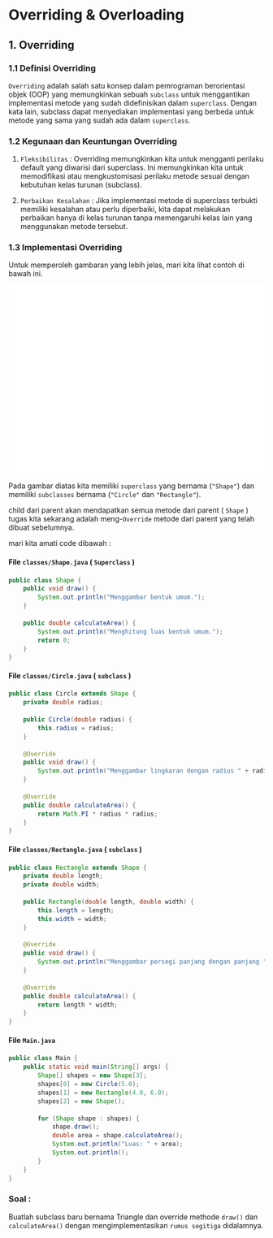 # Overriding & Overloading

## 1. Overriding

### 1.1 Definisi Overriding

`Overriding` adalah salah satu konsep dalam pemrograman berorientasi objek (OOP) yang memungkinkan sebuah `subclass` untuk menggantikan implementasi metode yang sudah didefinisikan dalam `superclass`. Dengan kata lain, subclass dapat menyediakan implementasi yang berbeda untuk metode yang sama yang sudah ada dalam `superclass`.

### 1.2 Kegunaan dan Keuntungan Overriding

1. `Fleksibilitas` : Overriding memungkinkan kita untuk mengganti perilaku default yang diwarisi dari superclass. Ini memungkinkan kita untuk memodifikasi atau mengkustomisasi perilaku metode sesuai dengan kebutuhan kelas turunan (subclass).

2. `Perbaikan Kesalahan` : Jika implementasi metode di superclass terbukti memiliki kesalahan atau perlu diperbaiki, kita dapat melakukan perbaikan hanya di kelas turunan tanpa memengaruhi kelas lain yang menggunakan metode tersebut.

### 1.3 Implementasi Overriding

Untuk memperoleh gambaran yang lebih jelas, mari kita lihat contoh di bawah ini.

![](./assets/shape.png)

Pada gambar diatas kita memiliki `superclass` yang bernama (`"Shape"`) dan memiliki `subclasses` bernama (`"Circle"` dan `"Rectangle"`).

child dari parent akan mendapatkan semua metode dari parent ( `Shape` ) tugas kita sekarang adalah meng-`Override` metode dari parent yang telah dibuat sebelumnya.

mari kita amati code dibawah :

#### File `classes/Shape.java` ( `Superclass` )

```java
public class Shape {
    public void draw() {
        System.out.println("Menggambar bentuk umum.");
    }

    public double calculateArea() {
        System.out.println("Menghitung luas bentuk umum.");
        return 0;
    }
}

```

#### File `classes/Circle.java` ( `subclass` )

```Java
public class Circle extends Shape {
    private double radius;

    public Circle(double radius) {
        this.radius = radius;
    }

    @Override
    public void draw() {
        System.out.println("Menggambar lingkaran dengan radius " + radius);
    }

    @Override
    public double calculateArea() {
        return Math.PI * radius * radius;
    }
}
```

#### File `classes/Rectangle.java` ( `subclass` )

```java
public class Rectangle extends Shape {
    private double length;
    private double width;

    public Rectangle(double length, double width) {
        this.length = length;
        this.width = width;
    }

    @Override
    public void draw() {
        System.out.println("Menggambar persegi panjang dengan panjang " + length + " dan lebar " + width);
    }

    @Override
    public double calculateArea() {
        return length * width;
    }
}

```

#### File `Main.java`

```java
public class Main {
    public static void main(String[] args) {
        Shape[] shapes = new Shape[3];
        shapes[0] = new Circle(5.0);
        shapes[1] = new Rectangle(4.0, 6.0);
        shapes[2] = new Shape();

        for (Shape shape : shapes) {
            shape.draw();
            double area = shape.calculateArea();
            System.out.println("Luas: " + area);
            System.out.println();
        }
    }
}
```

### Soal :

Buatlah subclass baru bernama Triangle dan override methode `draw()` dan `calculateArea()` dengan mengimplementasikan `rumus segitiga` didalamnya.

